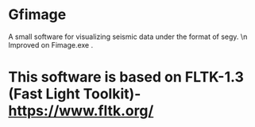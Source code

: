 # Gfimage
A small software for visualizing seismic data under the format of segy.
\n
Improved on Fimage.exe .
# This software is based on FLTK-1.3 (Fast Light Toolkit)-https://www.fltk.org/
